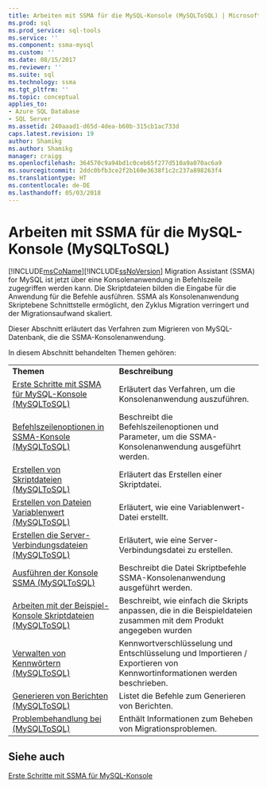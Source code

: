 ```yaml
---
title: Arbeiten mit SSMA für die MySQL-Konsole (MySQLToSQL) | Microsoft Docs
ms.prod: sql
ms.prod_service: sql-tools
ms.service: ''
ms.component: ssma-mysql
ms.custom: ''
ms.date: 08/15/2017
ms.reviewer: ''
ms.suite: sql
ms.technology: ssma
ms.tgt_pltfrm: ''
ms.topic: conceptual
applies_to:
- Azure SQL Database
- SQL Server
ms.assetid: 240aaad1-d65d-4dea-b60b-315cb1ac733d
caps.latest.revision: 19
author: Shamikg
ms.author: Shamikg
manager: craigg
ms.openlocfilehash: 364570c9a94bd1c0ceb65f277d510a9a070ac6a9
ms.sourcegitcommit: 2ddc0bfb3ce2f2b160e3638f1c2c237a898263f4
ms.translationtype: HT
ms.contentlocale: de-DE
ms.lasthandoff: 05/03/2018
---
```

# <a name="working-with-ssma-for-mysql-console-mysqltosql"></a>Arbeiten mit SSMA für die MySQL-Konsole (MySQLToSQL)
[!INCLUDE[msCoName](../../includes/msconame_md.md)][!INCLUDE[ssNoVersion](../../includes/ssnoversion_md.md)] Migration Assistant (SSMA) for MySQL ist jetzt über eine Konsolenanwendung in Befehlszeile zugegriffen werden kann. Die Skriptdateien bilden die Eingabe für die Anwendung für die Befehle ausführen. SSMA als Konsolenanwendung Skriptebene Schnittstelle ermöglicht, den Zyklus Migration verringert und der Migrationsaufwand skaliert.  
  
Dieser Abschnitt erläutert das Verfahren zum Migrieren von MySQL-Datenbank, die die SSMA-Konsolenanwendung.  
  
In diesem Abschnitt behandelten Themen gehören:  
  
|||  
|-|-|  
|**Themen**|**Beschreibung**|  
|[Erste Schritte mit SSMA für MySQL-Konsole &#40;MySQLToSQL&#41;](../../ssma/mysql/getting-started-with-ssma-for-mysql-console-mysqltosql.md)|Erläutert das Verfahren, um die Konsolenanwendung auszuführen.|  
|[Befehlszeilenoptionen in SSMA-Konsole &#40;MySQLToSQL&#41;](../../ssma/mysql/command-line-options-in-ssma-console-mysqltosql.md)|Beschreibt die Befehlszeilenoptionen und Parameter, um die SSMA-Konsolenanwendung ausgeführt werden.|  
|[Erstellen von Skriptdateien &#40;MySQLToSQL&#41;](../../ssma/mysql/creating-script-files-mysqltosql.md)|Erläutert das Erstellen einer Skriptdatei.|  
|[Erstellen von Dateien Variablenwert &#40;MySQLToSQL&#41;](../../ssma/mysql/creating-variable-value-files-mysqltosql.md)|Erläutert, wie eine Variablenwert-Datei erstellt.|  
|[Erstellen die Server-Verbindungsdateien &#40;MySQLToSQL&#41;](../../ssma/mysql/creating-the-server-connection-files-mysqltosql.md)|Erläutert, wie eine Server-Verbindungsdatei zu erstellen.|  
|[Ausführen der Konsole SSMA &#40;MySQLToSQL&#41;](../../ssma/mysql/executing-the-ssma-console-mysqltosql.md)|Beschreibt die Datei Skriptbefehle SSMA-Konsolenanwendung ausgeführt werden.|  
|[Arbeiten mit der Beispiel-Konsole Skriptdateien &#40;MySQLToSQL&#41;](../../ssma/mysql/working-with-the-sample-console-script-files-mysqltosql.md)|Beschreibt, wie einfach die Skripts anpassen, die in die Beispieldateien zusammen mit dem Produkt angegeben wurden|  
|[Verwalten von Kennwörtern &#40;MySQLToSQL&#41;](../../ssma/mysql/managing-passwords-mysqltosql.md)|Kennwortverschlüsselung und Entschlüsselung und Importieren / Exportieren von Kennwortinformationen werden beschrieben.|  
|[Generieren von Berichten &#40;MySQLToSQL&#41;](../../ssma/mysql/generating-reports-mysqltosql.md)|Listet die Befehle zum Generieren von Berichten.|  
|[Problembehandlung bei &#40;MySQLToSQL&#41;](../../ssma/mysql/troubleshooting-mysqltosql.md)|Enthält Informationen zum Beheben von Migrationsproblemen.|  
  
## <a name="see-also"></a>Siehe auch  
[Erste Schritte mit SSMA für MySQL-Konsole](http://msdn.microsoft.com/en-us/218d502c-059f-4d48-9aea-61e553d74303)  
  

